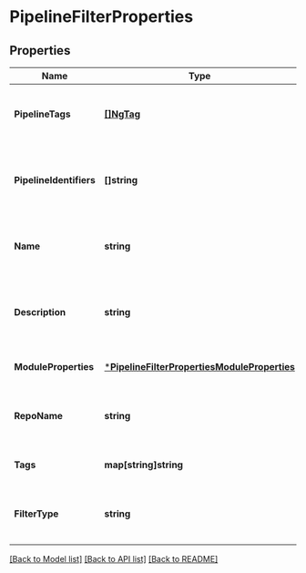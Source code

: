 # PipelineFilterProperties

## Properties
Name | Type | Description | Notes
------------ | ------------- | ------------- | -------------
**PipelineTags** | [**[]NgTag**](NGTag.md) | This is the list of the Pipeline Tags on which the filter will be applied. | [optional] [default to null]
**PipelineIdentifiers** | **[]string** | This is the list of the Pipeline Identifiers on which the filter will be applied. | [optional] [default to null]
**Name** | **string** | This is the Pipeline Name on which the filter will be applied. | [optional] [default to null]
**Description** | **string** | This is the Pipeline Description on which the filter will be applied. | [optional] [default to null]
**ModuleProperties** | [***PipelineFilterPropertiesModuleProperties**](PipelineFilterProperties_moduleProperties.md) |  | [optional] [default to null]
**RepoName** | **string** | This is the Pipeline repo filter on which the filter will be applied. | [optional] [default to null]
**Tags** | **map[string]string** | Filter tags as a key-value pair. | [optional] [default to null]
**FilterType** | **string** | This specifies the corresponding Entity of the filter. | [default to null]

[[Back to Model list]](../README.md#documentation-for-models) [[Back to API list]](../README.md#documentation-for-api-endpoints) [[Back to README]](../README.md)

